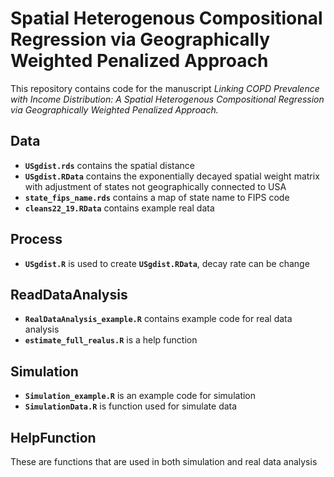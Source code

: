 # Spatial Heterogenous Compositional Regression via Geographically Weighted Penalized Approach

This repository contains code for the manuscript *Linking COPD Prevalence with Income Distribution: A Spatial Heterogenous Compositional Regression via Geographically Weighted Penalized Approach.*

## Data

- **`USgdist.rds`** contains the spatial distance
- **`USgdist.RData`** contains the exponentially decayed spatial weight matrix with adjustment of states not geographically connected to USA
- **`state_fips_name.rds`** contains a map of state name to FIPS code
- **`cleans22_19.RData`** contains example real data

## Process
- **`USgdist.R`** is used to create **`USgdist.RData`**, decay rate can be change

## ReadDataAnalysis

- **`RealDataAnalysis_example.R`** contains example code for real data analysis
- **`estimate_full_realus.R`** is a help function

## Simulation

- **`Simulation_example.R`** is an example code for simulation
- **`SimulationData.R`** is function used for simulate data

## HelpFunction
These are functions that are used in both simulation and real data analysis
